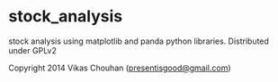 stock_analysis
==============

stock analysis using matplotlib and panda python libraries.
Distributed under GPLv2

Copyright 2014 Vikas Chouhan (presentisgood@gmail.com)
